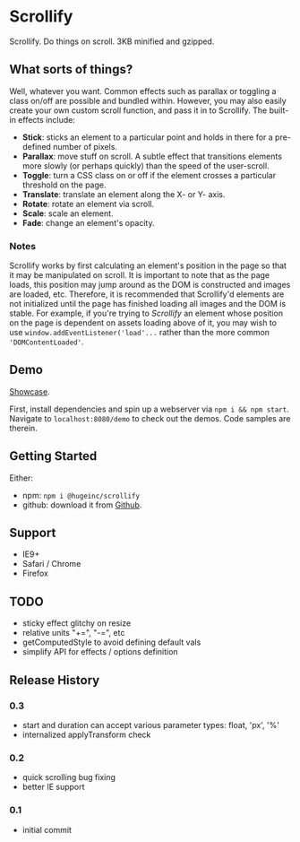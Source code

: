 # Scrollify

Scrollify. Do things on scroll. 3KB minified and gzipped.

## What sorts of things?

Well, whatever you want. Common effects such as parallax or toggling a class on/off are possible and bundled within. However, you may also easily create your own custom scroll function, and pass it in to Scrollify. The built-in effects include:

- **Stick**: sticks an element to a particular point and holds in there for a pre-defined number of pixels.
- **Parallax**: move stuff on scroll. A subtle effect that transitions elements more slowly (or perhaps quickly) than the speed of the user-scroll.
- **Toggle**: turn a CSS class on or off if the element crosses a particular threshold on the page.
- **Translate**: translate an element along the X- or Y- axis.
- **Rotate**: rotate an element via scroll.
- **Scale**: scale an element.
- **Fade**: change an element's opacity.


### Notes
Scrollify works by first calculating an element's position in the page so that it may be manipulated on scroll. It is important to note that as the page loads, this position may jump around as the DOM is constructed and images are loaded, etc.  Therefore, it is recommended that Scrollify'd elements are not initialized until the page has finished loading all images and the DOM is stable. For example, if you're trying to _Scrollify_ an element whose position on the page is dependent on assets loading above of it, you may wish to use ```window.addEventListener('load'...``` rather than the more common ```'DOMContentLoaded'```.

## Demo

[Showcase](http://apathetic.github.io/showcase/components/scrollify/).

First, install dependencies and spin up a webserver via ```npm i && npm start```. Navigate to ```localhost:8080/demo``` to check out the demos. Code samples are therein.

## Getting Started

Either:
* npm: ```npm i @hugeinc/scrollify```
* github: download it from [Github](https://github.com/apathetic/scrollify).

## Support
* IE9+
* Safari / Chrome
* Firefox

## TODO
* sticky effect glitchy on resize
* relative units "+=", "-=", etc
* getComputedStyle to avoid defining default vals
* simplify API for effects / options definition

## Release History

### 0.3
* start and duration can accept various parameter types: float, 'px', '%'
* internalized applyTransform check

### 0.2
* quick scrolling bug fixing
* better IE support

### 0.1
* initial commit
